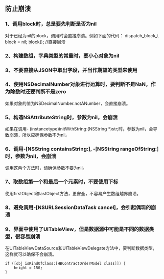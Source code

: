 ## 防止崩溃
### 1、调用block时，总是要先判断是否为nil
对于已经为nil的block，调用时会直接崩溃。例如下面的代码：
dispatch_block_t block = nil;
block(); //直接崩溃

### 2、构建数组，字典类型的常量时，要小心对象为nil

### 3、不要直接从JSON中取出字段，并当作期望的类型来使用

### 4、使用NSDecimalNumber对象进行运算时，要判断不是NaN，作为除数时还要判断不是zero
如果对象的值为NSDecimalNumber.notANumber，会直接崩溃。

### 5、构造NSAttributeString时，参数为nil，会崩溃
如果在调用- (instancetype)initWithString:(NSString *)str;时，参数为nil，会导致崩溃，所以应确保参数不为nil。

### 6、调用-[NSString containsString:], -[NSString rangeOfString:]时，参数为nil，会崩溃
调用这两个方法时，请确保参数不要为nil。

### 7、取数组第一个和最后一个元素时，不要使用下标
使用firstObject和lastObject方法，更安全，不容易产生数组越界崩溃。

### 8、避免调用-[NSURLSessionDataTask cancel]，会引起偶现的崩溃

### 9、界面中使用了UITableView，但是数据源中可能是不同的数据类型，很容易崩溃
在UITableViewDataSource和UITableViewDelegate方法中，要判断数据类型，这样就可以确保不会崩溃。
```
if ([obj isKindOfClass:[HBContractOrderModel class]]) {
    height = 150;
}
```

